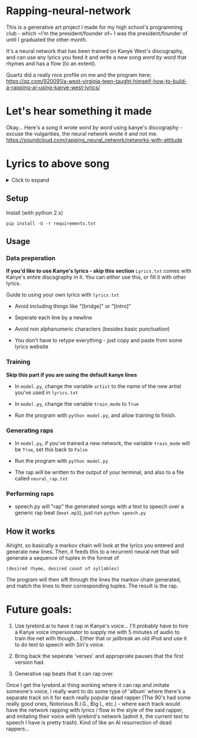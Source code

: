 # Rapping-neural-network
This is a generative art project I made for my high school's programming club - which ~I'm the president/founder of~ I was the president/founder of until I graduated the other month.

It's a neural network that has been trained on Kanye West's discography, and can use any lyrics you feed it and write a new song *word by word* that rhymes and has a flow (to an extent).

Quartz did a really nice profile on me and the program here; https://qz.com/920091/a-west-virginia-teen-taught-himself-how-to-build-a-rapping-ai-using-kanye-west-lyrics/

# Let's hear something it made
Okay... Here's a song it wrote *word by word* using kanye's discography - excuse the vulgarities, the neural network wrote it and not me.
https://soundcloud.com/rapping_neural_network/networks-with-attitude

# Lyrics to above song
<details>
  <summary>Click to expand</summary>

Bust a playa with the kids I never had

All his time, all he had, all he had, all he had

Most you rappers don't even stop to get the most press kit

Playas is jealous cause we got the whole city lit

But without it I'd be worried if they playing that bullshit

You wanna complain about the nights even wilder

I swear to God I hope you have got to hear

I'll touch every curve of your favorite author

No more wasting time, you can't roam without Caesar

Back when Gucci was the best summer ever

Before Cam got the hundred with the peer pressure

She walking around looking like Herve Leger

So next time I'm in between but way more fresher

And they say you never know, never never NEVER

...

You the number one I'mma beat my brother

And I know a sign when I heard it's the magic hour

Get Olga Kurylenko, tell her to do better

That know we get them hammers, go on, call the lawyer


But still supported me when I get richer

This my first pair of shoes, I made the Bulls play better

Or use my arrogance as a wholesaler

Prince Williams ain't do it can't be your damn liar

You say I dress white, but my broad way thicker

If I be Don C, we got that, that thing clear

I dropped out of your body like a wrestler

I can't believe I'm back to a cold killer

Lady Eloise I need another lover

He loved Jesus when he off the power

So I pour the potion, so we gone dress whiter

Old folks talking bout Linda, from last September

Might spend 50 racks on my life like a fucking loser

...

He don't even stop to get this difficult

She told me that I stayed at home with my own vault

She's so precious with the space for the safe belt

Girl he had the strangest feeling lately

Fuck you playa I know it's especially

But let some black people to think logically

Fire Marshall said I could give you this feeling

And wrote hooks about slaves that the youth is missing

I know this part right here, history in the ring

Well I guess she was messin wit me when I'm cumming

I'm way better than some head on a chain gang

On a scale of this, and now you doing your thang

Y'all I know you're living your life so exciting

Started a little blog just to say nothing

I'mma need a fix, girl you was celebrating

Mayonnaise colored Benz I get my engine revving

And my chick in that old lady on Boomerang

Wifey gonna kill me, I do a gangbang

I put an angel in your life so exciting

Right when I do it right if you was celebrating

I was in Benzes, I was still at Burger King

It feel like this but playas don't know what you're drinking

Really Doe told you come on homie they wilding

I swear this right here, feel free to sing along

Shoulda known that was gonna come as it's good I'm young

...

These playas read the pimp manual, but I just want your girl you was clubbin'

First I spin around and vomit, then I made it from the day you just pretendin'

But I bet you they respect the name Kanye from the heart, y'all all frontin'

We in the same thing like a fat trainer takin a bite or somethin

Abbey Lee too, I'm a jerk, you need that happy beginnin', middle and endin'

That mean I forgot better shit than you ever heard about all this name callin'

Cause I can never be as laid back as this flow end, I'mma let Mos begin

And I bet you they respect the name Kanye from the heart, y'all all frontin'

...

My mama used to stay recession free

All my friends says implants is a beat from Ye

I want is what I do, act more stupidly

With no response make you wait longer than A.C.

Loud as a shorty I looked up to this degree

Young Walt Disney, I'ma tell you once ting

Straight to jail, yo, in a Bentley shining

Why you trying to make it just ring and ring

Now why would I listen to T-Pain and sing

Everything I throw them all laughing

So glad I ain't gotta borrow nothing

So I promised her everything

I've been waiting on this rocket, Yao Ming

I don't drink the drama that your dude bring

Kanye West is the making of a romantic

Play strings for the World's game, this is tragic

...and this is the making of a romantic

I done wore designers I won't get specific

The layers to my roots, I'm like a paraplegic

Come on, let's take a lot more than the music

I mean, after all the way we was magic

...

</details>

## Setup

Install (with python 2.x)

    pip install -U -r requirements.txt 

## Usage

### Data preperation
**If you'd like to use Kanye's lyrics - skip this section**
`Lyrics.txt` comes with Kanye's entire discography in it. You can either use this, or fill it with other lyrics.

Guide to using your own lyrics with `lyrics.txt`
* Avoid including things like "[bridge]" or "[intro]" 

* Seperate each line by a newline

* Avoid non alphanumeric characters (besides basic punctuation)

* You don't have to retype everything - just copy and paste from some lyrics website

### Training
**Skip this part if you are using the default kanye lines**

* In `model.py`, change the variable `artist` to the name of the new artist you've used in `lyrics.txt`

* In `model.py`, change the variable `train_mode` to `True`

* Run the program with `python model.py`, and allow training to finish.

### Generating raps

* In `model.py`, if you've trained a new network, the variable `train_mode` will be `True`, set this back to `False`

* Run the program with `python model.py`

* The rap will be written to the output of your terminal, and also to a file called `neural_rap.txt`

### Performing raps

* speech.py will "rap" the generated songs with a text to speech over a generic rap beat (`beat.mp3`), just run `python speech.py`

## How it works

Alright, so basically a markov chain will look at the lyrics you entered and generate new lines. Then, it feeds this to a recurrent neural net that will generate a sequence of tuples in the format of 

    (desired rhyme, desired count of syllables)

The program will then sift through the lines the markov chain generated, and match the lines to their corresponding tuples. The result is the rap.

# Future goals:

1. Use lyrebird.ai to have it rap in Kanye's voice... I'll probably have to hire a Kanye voice impersonator to supply me with 5 minutes of audio to train the net with though... Either that or jailbreak an old iPod and use it to do text to speech with Siri's voice.


2. Bring back the seperate 'verses' and appropriate pauses that the first version had.


3. Generative rap beats that it can rap over.



Once I get the lyrebird.ai thing working where it can rap and imitate someone's voice, I really want to do some type of 'album' where there's a separate track on it for each really popular dead rapper (The 90's had some really good ones, Notorious B.I.G., Big L, etc.) - where each track would have the network rapping with lyrics / flow in the style of the said rapper, and imitating their voice with lyrebird's network (admit it, the current text to speech I have is pretty trash). Kind of like an AI resurrection of dead rappers...
